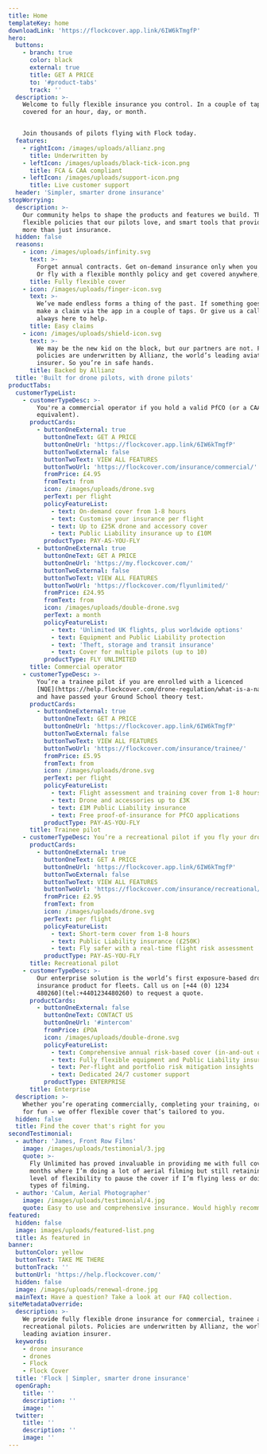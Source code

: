 ```yaml
---
title: Home
templateKey: home
downloadLink: 'https://flockcover.app.link/6IW6kTmgfP'
hero:
  buttons:
    - branch: true
      color: black
      external: true
      title: GET A PRICE
      to: '#product-tabs'
      track: ''
  description: >-
    Welcome to fully flexible insurance you control. In a couple of taps, get
    covered for an hour, day, or month.


    Join thousands of pilots flying with Flock today.
  features:
    - rightIcon: /images/uploads/allianz.png
      title: Underwritten by
    - leftIcon: /images/uploads/black-tick-icon.png
      title: FCA & CAA compliant
    - leftIcon: /images/uploads/support-icon.png
      title: Live customer support
  header: 'Simpler, smarter drone insurance'
stopWorrying:
  description: >-
    Our community helps to shape the products and features we build. The result:
    flexible policies that our pilots love, and smart tools that provide much
    more than just insurance.
  hidden: false
  reasons:
    - icon: /images/uploads/infinity.svg
      text: >-
        Forget annual contracts. Get on-demand insurance only when you need it.
        Or fly with a flexible monthly policy and get covered anywhere, anytime.
      title: Fully flexible cover
    - icon: /images/uploads/finger-icon.svg
      text: >-
        We’ve made endless forms a thing of the past. If something goes wrong,
        make a claim via the app in a couple of taps. Or give us a call, we’re
        always here to help.
      title: Easy claims
    - icon: /images/uploads/shield-icon.svg
      text: >-
        We may be the new kid on the block, but our partners are not. Flock
        policies are underwritten by Allianz, the world’s leading aviation
        insurer. So you’re in safe hands.
      title: Backed by Allianz
  title: 'Built for drone pilots, with drone pilots'
productTabs:
  customerTypeList:
    - customerTypeDesc: >-
        You're a commercial operator if you hold a valid PfCO (or a CAA accepted
        equivalent).
      productCards:
        - buttonOneExternal: true
          buttonOneText: GET A PRICE
          buttonOneUrl: 'https://flockcover.app.link/6IW6kTmgfP'
          buttonTwoExternal: false
          buttonTwoText: VIEW ALL FEATURES
          buttonTwoUrl: 'https://flockcover.com/insurance/commercial/'
          fromPrice: £4.95
          fromText: from
          icon: /images/uploads/drone.svg
          perText: per flight
          policyFeatureList:
            - text: On-demand cover from 1-8 hours
            - text: Customise your insurance per flight
            - text: Up to £25K drone and accessory cover
            - text: Public Liability insurance up to £10M
          productType: PAY-AS-YOU-FLY
        - buttonOneExternal: true
          buttonOneText: GET A PRICE
          buttonOneUrl: 'https://my.flockcover.com/'
          buttonTwoExternal: false
          buttonTwoText: VIEW ALL FEATURES
          buttonTwoUrl: 'https://flockcover.com/flyunlimited/'
          fromPrice: £24.95
          fromText: from
          icon: /images/uploads/double-drone.svg
          perText: a month
          policyFeatureList:
            - text: 'Unlimited UK flights, plus worldwide options'
            - text: Equipment and Public Liability protection
            - text: 'Theft, storage and transit insurance'
            - text: Cover for multiple pilots (up to 10)
          productType: FLY UNLIMITED
      title: Commercial operator
    - customerTypeDesc: >-
        You’re a trainee pilot if you are enrolled with a licenced
        [NQE](https://help.flockcover.com/drone-regulation/what-is-a-national-qualified-entity-nqe),
        and have passed your Ground School theory test.
      productCards:
        - buttonOneExternal: true
          buttonOneText: GET A PRICE
          buttonOneUrl: 'https://flockcover.app.link/6IW6kTmgfP'
          buttonTwoExternal: false
          buttonTwoText: VIEW ALL FEATURES
          buttonTwoUrl: 'https://flockcover.com/insurance/trainee/'
          fromPrice: £5.95
          fromText: from
          icon: /images/uploads/drone.svg
          perText: per flight
          policyFeatureList:
            - text: Flight assessment and training cover from 1-8 hours
            - text: Drone and accessories up to £3K
            - text: £1M Public Liability insurance
            - text: Free proof-of-insurance for PfCO applications
          productType: PAY-AS-YOU-FLY
      title: Trainee pilot
    - customerTypeDesc: You’re a recreational pilot if you fly your drone as a hobby.
      productCards:
        - buttonOneExternal: true
          buttonOneText: GET A PRICE
          buttonOneUrl: 'https://flockcover.app.link/6IW6kTmgfP'
          buttonTwoExternal: false
          buttonTwoText: VIEW ALL FEATURES
          buttonTwoUrl: 'https://flockcover.com/insurance/recreational/'
          fromPrice: £2.95
          fromText: from
          icon: /images/uploads/drone.svg
          perText: per flight
          policyFeatureList:
            - text: Short-term cover from 1-8 hours
            - text: Public Liability insurance (£250K)
            - text: Fly safer with a real-time flight risk assessment
          productType: PAY-AS-YOU-FLY
      title: Recreational pilot
    - customerTypeDesc: >-
        Our enterprise solution is the world’s first exposure-based drone
        insurance product for fleets. Call us on [+44 (0) 1234
        480260](tel:+4401234480260) to request a quote.
      productCards:
        - buttonOneExternal: false
          buttonOneText: CONTACT US
          buttonOneUrl: '#intercom'
          fromPrice: £POA
          icon: /images/uploads/double-drone.svg
          policyFeatureList:
            - text: Comprehensive annual risk-based cover (in-and-out of flight)
            - text: Fully flexible equipment and Public Liability insurance
            - text: Per-flight and portfolio risk mitigation insights
            - text: Dedicated 24/7 customer support
          productType: ENTERPRISE
      title: Enterprise
  description: >-
    Whether you’re operating commercially, completing your training, or flying
    for fun - we offer flexible cover that’s tailored to you.
  hidden: false
  title: Find the cover that's right for you
secondTestimonial:
  - author: 'James, Front Row Films'
    image: /images/uploads/testimonial/3.jpg
    quote: >-
      Fly Unlimited has proved invaluable in providing me with full cover in
      months where I’m doing a lot of aerial filming but still retaining that
      level of flexibility to pause the cover if I’m flying less or doing other
      types of filming.
  - author: 'Calum, Aerial Photographer'
    image: /images/uploads/testimonial/4.jpg
    quote: Easy to use and comprehensive insurance. Would highly recommend!
featured:
  hidden: false
  image: images/uploads/featured-list.png
  title: As featured in
banner:
  buttonColor: yellow
  buttonText: TAKE ME THERE
  buttonTrack: ''
  buttonUrl: 'https://help.flockcover.com/'
  hidden: false
  image: /images/uploads/renewal-drone.jpg
  mainText: Have a question? Take a look at our FAQ collection.
siteMetadataOverride:
  description: >-
    We provide fully flexible drone insurance for commercial, trainee and
    recreational pilots. Policies are underwritten by Allianz, the world’s
    leading aviation insurer.
  keywords:
    - drone insurance
    - drones
    - Flock
    - Flock Cover
  title: 'Flock | Simpler, smarter drone insurance'
  openGraph:
    title: ''
    description: ''
    image: ''
  twitter:
    title: ''
    description: ''
    image: ''
---
```

